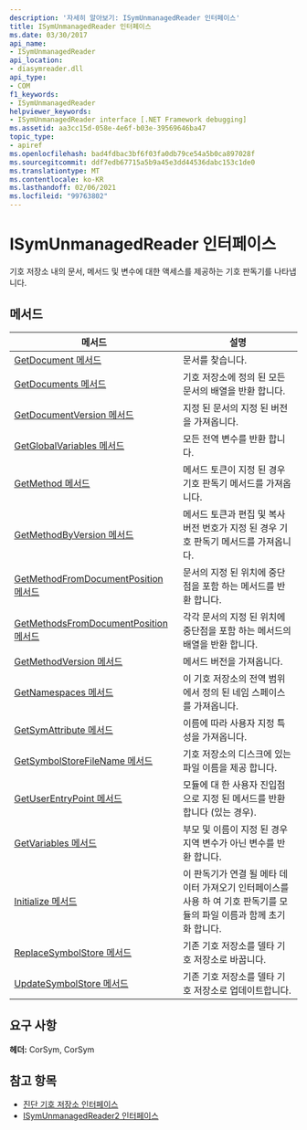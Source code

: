 ```yaml
---
description: '자세히 알아보기: ISymUnmanagedReader 인터페이스'
title: ISymUnmanagedReader 인터페이스
ms.date: 03/30/2017
api_name:
- ISymUnmanagedReader
api_location:
- diasymreader.dll
api_type:
- COM
f1_keywords:
- ISymUnmanagedReader
helpviewer_keywords:
- ISymUnmanagedReader interface [.NET Framework debugging]
ms.assetid: aa3cc15d-058e-4e6f-b03e-39569646ba47
topic_type:
- apiref
ms.openlocfilehash: bad4fdbac3bf6f03fa0db79ce54a5b0ca897028f
ms.sourcegitcommit: ddf7edb67715a5b9a45e3dd44536dabc153c1de0
ms.translationtype: MT
ms.contentlocale: ko-KR
ms.lasthandoff: 02/06/2021
ms.locfileid: "99763802"
---
```

# <a name="isymunmanagedreader-interface"></a>ISymUnmanagedReader 인터페이스

기호 저장소 내의 문서, 메서드 및 변수에 대한 액세스를 제공하는 기호 판독기를 나타냅니다.  
  
## <a name="methods"></a>메서드  
  
|메서드|설명|  
|------------|-----------------|  
|[GetDocument 메서드](isymunmanagedreader-getdocument-method.md)|문서를 찾습니다.|  
|[GetDocuments 메서드](isymunmanagedreader-getdocuments-method.md)|기호 저장소에 정의 된 모든 문서의 배열을 반환 합니다.|  
|[GetDocumentVersion 메서드](isymunmanagedreader-getdocumentversion-method.md)|지정 된 문서의 지정 된 버전을 가져옵니다.|  
|[GetGlobalVariables 메서드](isymunmanagedreader-getglobalvariables-method.md)|모든 전역 변수를 반환 합니다.|  
|[GetMethod 메서드](isymunmanagedreader-getmethod-method.md)|메서드 토큰이 지정 된 경우 기호 판독기 메서드를 가져옵니다.|  
|[GetMethodByVersion 메서드](isymunmanagedreader-getmethodbyversion-method.md)|메서드 토큰과 편집 및 복사 버전 번호가 지정 된 경우 기호 판독기 메서드를 가져옵니다.|  
|[GetMethodFromDocumentPosition 메서드](isymunmanagedreader-getmethodfromdocumentposition-method.md)|문서의 지정 된 위치에 중단점을 포함 하는 메서드를 반환 합니다.|  
|[GetMethodsFromDocumentPosition 메서드](isymunmanagedreader-getmethodsfromdocumentposition-method.md)|각각 문서의 지정 된 위치에 중단점을 포함 하는 메서드의 배열을 반환 합니다.|  
|[GetMethodVersion 메서드](isymunmanagedreader-getmethodversion-method.md)|메서드 버전을 가져옵니다.|  
|[GetNamespaces 메서드](isymunmanagedreader-getnamespaces-method.md)|이 기호 저장소의 전역 범위에서 정의 된 네임 스페이스를 가져옵니다.|  
|[GetSymAttribute 메서드](isymunmanagedreader-getsymattribute-method.md)|이름에 따라 사용자 지정 특성을 가져옵니다.|  
|[GetSymbolStoreFileName 메서드](isymunmanagedreader-getsymbolstorefilename-method.md)|기호 저장소의 디스크에 있는 파일 이름을 제공 합니다.|  
|[GetUserEntryPoint 메서드](isymunmanagedreader-getuserentrypoint-method.md)|모듈에 대 한 사용자 진입점으로 지정 된 메서드를 반환 합니다 (있는 경우).|  
|[GetVariables 메서드](isymunmanagedreader-getvariables-method.md)|부모 및 이름이 지정 된 경우 지역 변수가 아닌 변수를 반환 합니다.|  
|[Initialize 메서드](isymunmanagedreader-initialize-method.md)|이 판독기가 연결 될 메타 데이터 가져오기 인터페이스를 사용 하 여 기호 판독기를 모듈의 파일 이름과 함께 초기화 합니다.|  
|[ReplaceSymbolStore 메서드](isymunmanagedreader-replacesymbolstore-method.md)|기존 기호 저장소를 델타 기호 저장소로 바꿉니다.|  
|[UpdateSymbolStore 메서드](isymunmanagedreader-updatesymbolstore-method.md)|기존 기호 저장소를 델타 기호 저장소로 업데이트합니다.|  
  
## <a name="requirements"></a>요구 사항  

 **헤더:** CorSym, CorSym  
  
## <a name="see-also"></a>참고 항목

- [진단 기호 저장소 인터페이스](diagnostics-symbol-store-interfaces.md)
- [ISymUnmanagedReader2 인터페이스](isymunmanagedreader2-interface.md)
